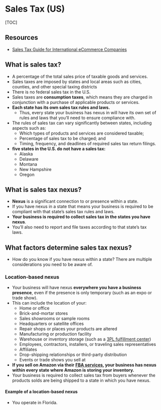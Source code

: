 # Sales Tax (US)

[TOC]

## Resources

- [Sales Tax Guide for International eCommerce Companies](https://www.shipmonk.com/blog/sales-tax-guide-for-international-ecommerce-companies)

## What is sales tax?

- A percentage of the total sales price of taxable goods and services.
- Sales taxes are imposed by states and local areas such as cities, counties, and other special taxing districts
- There is no federal sales tax in the U.S.
- Sales taxes are **consumption taxes**, which means they are charged in conjunction with a purchase of applicable products or services. 
- **Each state has its own sales tax rules and laws.** 
  - Thus, every state your business has nexus in will have its own set of rules and laws that you’ll need to ensure compliance with.
- The rules of sales tax can vary significantly between states, including aspects such as:
  - Which types of products and services are considered taxable;
  - Percentage of sales tax to be charged; and
  - Timing, frequency, and deadlines of required sales tax return filings.
- **five states in the U.S. do not have a sales tax:** 
  - Alaska
  - Delaware
  - Montana
  - New Hampshire
  - Oregon

## What is sales tax nexus?

- **Nexus** is a significant connection to or presence within a state. 
- If you have nexus in a state that means your business is required to be compliant with that state’s sales tax rules and laws. 
- **Your business is required to collect sales tax in the states you have nexus**.
- You’ll also need to report and file taxes according to that state’s tax laws.

## What factors determine sales tax nexus?

- How do you know if you have nexus within a state? There are multiple considerations you need to be aware of.

### **Location-based nexus**

- Your business will have nexus **everywhere you have a business presence**, even if the presence is only temporary (such as an expo or trade show). 
- This can include the location of your:
  - Home or office
  - Brick-and-mortar stores
  - Sales showrooms or sample rooms
  - Headquarters or satellite offices
  - Repair shops or places your products are altered
  - Manufacturing or production facility
  - Warehouse or inventory storage (such as a [3PL fulfillment center](https://www.shipmonk.com/))
  - Employees, contractors, installers, or traveling sales representatives
  - Affiliates
  - Drop-shipping relationships or third-party distribution
  - Events or trade shows you sell at
- **If you sell on Amazon via their** [**FBA services**](https://www.shipmonk.com/fulfillment-services/fba-prep-services)**, your business has nexus within every state where Amazon is storing your inventory.** 
- Your business is required to collect sales tax from buyers whenever the products solds are being shipped to a state in which you have nexus.

#### Example of a location-based nexus

- You operate in Florida. 
